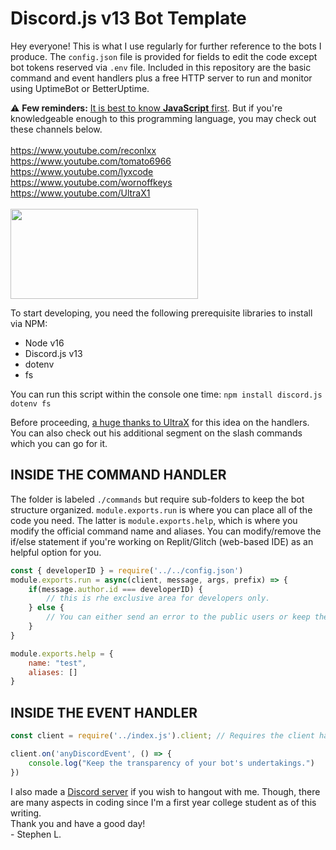 # Discord.js v13 Bot Template
Hey everyone! This is what I use regularly for further reference to the bots I produce. The `config.json` file is provided for fields to edit the code except bot tokens reserved via `.env` file. Included in this repository are the basic command and event handlers plus a free HTTP server to run and monitor using UptimeBot or BetterUptime.

⚠ **Few reminders:** [It is best to know **JavaScript** first](https://www.youtube.com/watch?v=OWqplFjXwQc). But if you're knowledgeable enough to this programming language, you may check out these channels below.</br></br>
https://www.youtube.com/reconlxx</br>
https://www.youtube.com/tomato6966</br>
https://www.youtube.com/lyxcode</br>
https://www.youtube.com/wornoffkeys</br>
https://www.youtube.com/UltraX1</br></br><img src="https://images.ctfassets.net/yr4qj72ki4ky/legacyBlogPost77Thumbnail/cd4783ad7b35efc4367166a570a9952e/bigstock-Real-Java-Script-Code-Developi-217215433.jpg?q=72" width="300px" height="144px" />

To start developing, you need the following prerequisite libraries to install via NPM:
- Node v16
- Discord.js v13
- dotenv
- fs

You can run this script within the console one time: `npm install discord.js dotenv fs`

Before proceeding, [a huge thanks to UltraX](https://www.youtube.com/watch?v=pcF1sOaHvEI) for this idea on the handlers. You can also check out his additional segment on the slash commands which you can go for it.

## INSIDE THE COMMAND HANDLER
The folder is labeled `./commands` but require sub-folders to keep the bot structure organized. `module.exports.run` is where you can place all of the code you need. The latter is `module.exports.help`, which is where you modify the official command name and aliases. You can modify/remove the if/else statement if you're working on Replit/Glitch (web-based IDE) as an helpful option for you.
```js
const { developerID } = require('../../config.json')
module.exports.run = async(client, message, args, prefix) => {
    if(message.author.id === developerID) {
        // this is rhe exclusive area for developers only.
    } else { 
        // You can either send an error to the public users or keep the stable version to this area.
    }
}

module.exports.help = {
    name: "test",
    aliases: []
}
```

## INSIDE THE EVENT HANDLER
```js
const client = require('../index.js').client; // Requires the client handler from the index file

client.on('anyDiscordEvent', () => {
    console.log("Keep the transparency of your bot's undertakings.")
})
```
I also made a [Discord server](https://discord.gg/ghN4SzhJTB) if you wish to hangout with me. Though, there are many aspects in coding since I'm a first year college student as of this writing.</br>
Thank you and have a good day!</br>- Stephen L.
